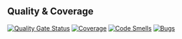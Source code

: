 ## Quality & Coverage

[![Quality Gate Status](https://sonarcloud.io/api/project_badges/measure?project=lnchariadoni_JavaLearning&metric=alert_status)](https://sonarcloud.io/dashboard?id=lnchariadoni_JavaLearning)
[![Coverage](https://sonarcloud.io/api/project_badges/measure?project=lnchariadoni_JavaLearning&metric=coverage)](https://sonarcloud.io/dashboard?id=lnchariadoni_JavaLearning)
[![Code Smells](https://sonarcloud.io/api/project_badges/measure?project=lnchariadoni_JavaLearning&metric=code_smells)](https://sonarcloud.io/dashboard?id=lnchariadoni_JavaLearning)
[![Bugs](https://sonarcloud.io/api/project_badges/measure?project=lnchariadoni_JavaLearning&metric=bugs)](https://sonarcloud.io/dashboard?id=lnchariadoni_JavaLearning)